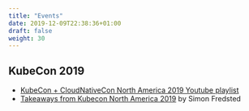 ```yaml
---
title: "Events"
date: 2019-12-09T22:38:36+01:00
draft: false
weight: 30
---
```


## KubeCon 2019

* [KubeCon + CloudNativeCon North America 2019 Youtube playlist](https://www.youtube.com/playlist?list=PLj6h78yzYM2NDs-iu8WU5fMxINxHXlien)
* [Takeaways from Kubecon North America 2019](https://simonfredsted.com/1795) by Simon Fredsted
